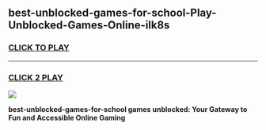 
## best-unblocked-games-for-school-Play-Unblocked-Games-Online-ilk8s
<h3>
<a href="https://premium76.site?title=best-unblocked-games-for-school&ref=25A">CLICK TO PLAY</a></h3>
<hr>

<h3>
<a href="https://premium76.site?title=best-unblocked-games-for-school&ref=25A">CLICK 2 PLAY</a>
  
</h3>

<a href="https://premium76.site?title=best-unblocked-games-for-school&ref=25A"><img src="https://clearcache.store/games.png"></a>


**best-unblocked-games-for-school games unblocked: Your Gateway to Fun and Accessible Online Gaming**
